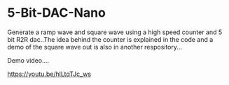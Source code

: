# 5-Bit-DAC-Nano

Generate a ramp wave and square wave using a high speed counter and 5 bit R2R dac..The idea behind the counter is explained in the code and a demo of the square wave out is also in another respository...

Demo video....

https://youtu.be/hlLtqTJc_ws
